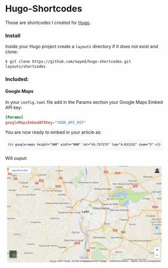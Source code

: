 # Hugo-Shortcodes
Those are shortcodes I created for [Hugo](https://gohugo.io/).

### Install
Inside your Hugo project create a `layouts` directory if it does not exist and clone:
```
$ git clone https://github.com/nayed/hugo-shortcodes.git layouts/shortcodes
```

### Included:

#### Google Maps
In your `config.toml` file add in the Params section your Google Maps Embed API key:
```toml
[Params]
googleMapsEmbedAPIKey="YOUR_API_KEY"
```

You are now ready to embed in your article as:

![](images/example_article_google_maps.png)

Will ouput:

![](images/example_lyon_google_maps.png)
